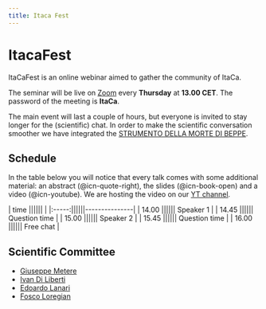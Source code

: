 ```yaml
---
title: Itaca Fest
---
```


# ItacaFest

ItaCaFest is an online webinar aimed to gather the community of ItaCa. 

The seminar will be live on [Zoom]() every __Thursday__ at __13.00 CET__. The password of the meeting is __ItaCa__. 

The main event will last a couple of hours, but everyone is invited to stay longer for the (scientific) chat. In order to make the scientific conversation smoother we have integrated the [STRUMENTO DELLA MORTE DI BEPPE]().

## Schedule

In the table below you will notice that every talk comes with some additional material: an abstract (@icn-quote-right), the slides (@icn-book-open) and a video (@icn-youtube). We are hosting the video on our [YT channel]().

| time  ||||||               |
|:-----:||||||---------------|
| 14.00 |||||| Speaker 1     |
| 14.45 |||||| Question time |
| 15.00 |||||| Speaker 2     |
| 15.45 |||||| Question time |
| 16.00 |||||| Free chat     |


## Scientific Committee

- [Giuseppe Metere](http://math.unipa.it/metere/)
- [Ivan Di Liberti](https://diliberti.github.io)
- [Edoardo Lanari](https://sites.google.com/view/edoardo-lanari/)
- [Fosco Loregian](http://tetrapharmakon.github.io)